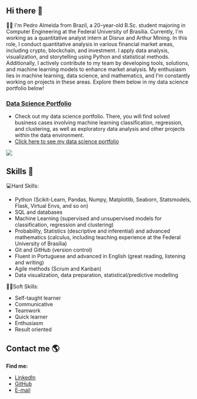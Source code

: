 ## Hi there 👋

👨‍💻 I'm Pedro Almeida from Brazil, a 20-year-old B.Sc. student majoring in Computer Engineering at the Federal University of Brasília. Currently, I'm working as a quantitative analyst intern at Disrux and Arthur Mining. In this role, I conduct quantitative analysis in various financial market areas, including crypto, blockchain, and investment. I apply data analysis, visualization, and storytelling using Python and statistical methods. Additionally, I actively contribute to my team by developing tools, solutions, and machine learning models to enhance market analysis. My enthusiasm lies in machine learning, data science, and mathematics, and I'm constantly working on projects in these areas. Explore them below in my data science portfolio below!

### [**Data Science Portfolio**](https://github.com/allmeidaapedro/Data-Science-Porfolio)
- Check out my data science portfolio. There, you will find solved business cases involving machine learning classification, regression, and clustering, as well as exploratory data analysis and other projects within the data environment.
- [Click here to see my data science portfolio](https://github.com/allmeidaapedro/Data-Science-Porfolio)

<img src="https://media.licdn.com/dms/image/D4D16AQHZGVFEr_QPhw/profile-displaybackgroundimage-shrink_350_1400/0/1699306605481?e=1707350400&v=beta&t=5YfX2xDtcZWx_1ecAWAplMM2Up6rD9s1Rz433lwgRgk">

## Skills 🌟

💻Hard Skills:
  - Python (Scikit-Learn, Pandas, Numpy, Matplotlib, Seaborn, Statsmodels, Flask, Virtual Envs, and so on)
  - SQL and databases
  - Machine Learning (supervised and unsupervised models for classification, regression and clustering)
  - Probability, Statistics (descriptive and inferential) and advanced mathematics (calculus, including teaching experience at the Federal University of Brasília)
  - Git and GitHub (version control)
  - Fluent in Portuguese and advanced in English (great reading, listening and writing)
  - Agile methods (Scrum and Kanban)
  - Data visualization, data preparation, statistical/predictive modelling

🙅‍♂️Soft Skills:
  - Self-taught learner
  - Communicative
  - Teamwork
  - Quick learner
  - Enthusiasm
  - Result oriented

## Contact me 🌎
**Find me:**
* [LinkedIn](https://www.linkedin.com/in/pedro-henrique-almeida-oliveira-77b44b237/)  
* [GitHub](https://github.com/allmeidaapedro)
* [E-mail](pedrooalmeida.net@gmail.com)
